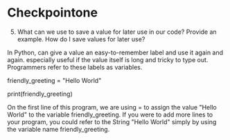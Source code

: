 # Checkpointone
5. What can we use to save a value for later use in our code? Provide an example.
How do I save values for later use?

In Python, can give a value an easy-to-remember label and use it again and again.
especially useful if the value itself is long and tricky to type out.
Programmers refer to these labels as variables.

friendly_greeting = "Hello World"

print(friendly_greeting)

On the first line of this program, we are using = to assign the value "Hello World" to the variable friendly_greeting. If you were to add more lines to your program, you could refer to the String "Hello World" simply by using the variable name friendly_greeting.

